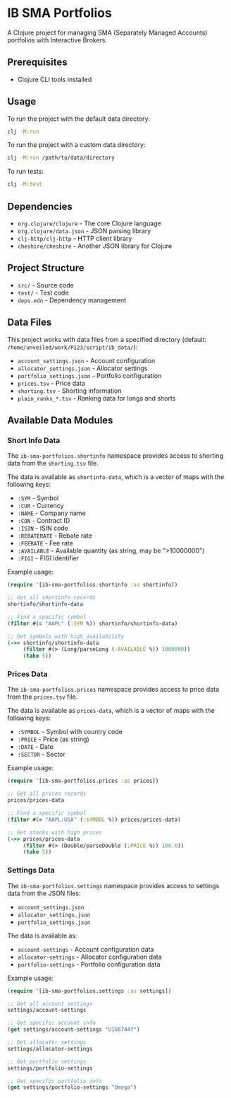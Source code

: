 # IB SMA Portfolios

A Clojure project for managing SMA (Separately Managed Accounts) portfolios with Interactive Brokers.

## Prerequisites

- Clojure CLI tools installed

## Usage

To run the project with the default data directory:

```bash
clj -M:run
```

To run the project with a custom data directory:

```bash
clj -M:run /path/to/data/directory
```

To run tests:

```bash
clj -M:test
```

## Dependencies

- `org.clojure/clojure` - The core Clojure language
- `org.clojure/data.json` - JSON parsing library
- `clj-http/clj-http` - HTTP client library
- `cheshire/cheshire` - Another JSON library for Clojure

## Project Structure

- `src/` - Source code
- `test/` - Test code
- `deps.edn` - Dependency management

## Data Files

This project works with data files from a specified directory (default: `/home/unveiled/work/P123/script/ib_data/`):

- `account_settings.json` - Account configuration
- `allocator_settings.json` - Allocator settings
- `portfolio_settings.json` - Portfolio configuration
- `prices.tsv` - Price data
- `shorting.tsv` - Shorting information
- `plain_ranks_*.tsv` - Ranking data for longs and shorts

## Available Data Modules

### Short Info Data

The `ib-sma-portfolios.shortinfo` namespace provides access to shorting data from the `shorting.tsv` file.

The data is available as `shortinfo-data`, which is a vector of maps with the following keys:
- `:SYM` - Symbol
- `:CUR` - Currency
- `:NAME` - Company name
- `:CON` - Contract ID
- `:ISIN` - ISIN code
- `:REBATERATE` - Rebate rate
- `:FEERATE` - Fee rate
- `:AVAILABLE` - Available quantity (as string, may be ">10000000")
- `:FIGI` - FIGI identifier

Example usage:
```clojure
(require '[ib-sma-portfolios.shortinfo :as shortinfo])

;; Get all shortinfo records
shortinfo/shortinfo-data

;; Find a specific symbol
(filter #(= "AAPL" (:SYM %)) shortinfo/shortinfo-data)

;; Get symbols with high availability
(->> shortinfo/shortinfo-data
     (filter #(> (Long/parseLong (:AVAILABLE %)) 1000000))
     (take 5))
```

### Prices Data

The `ib-sma-portfolios.prices` namespace provides access to price data from the `prices.tsv` file.

The data is available as `prices-data`, which is a vector of maps with the following keys:
- `:SYMBOL` - Symbol with country code
- `:PRICE` - Price (as string)
- `:DATE` - Date
- `:SECTOR` - Sector

Example usage:
```clojure
(require '[ib-sma-portfolios.prices :as prices])

;; Get all prices records
prices/prices-data

;; Find a specific symbol
(filter #(= "AAPL:USA" (:SYMBOL %)) prices/prices-data)

;; Get stocks with high prices
(->> prices/prices-data
     (filter #(> (Double/parseDouble (:PRICE %)) 100.0))
     (take 5))
```

### Settings Data

The `ib-sma-portfolios.settings` namespace provides access to settings data from the JSON files:
- `account_settings.json`
- `allocator_settings.json` 
- `portfolio_settings.json`

The data is available as:
- `account-settings` - Account configuration data
- `allocator-settings` - Allocator configuration data
- `portfolio-settings` - Portfolio configuration data

Example usage:
```clojure
(require '[ib-sma-portfolios.settings :as settings])

;; Get all account settings
settings/account-settings

;; Get specific account info
(get settings/account-settings "U1667447")

;; Get allocator settings
settings/allocator-settings

;; Get portfolio settings
settings/portfolio-settings

;; Get specific portfolio info
(get settings/portfolio-settings "Omega")
```